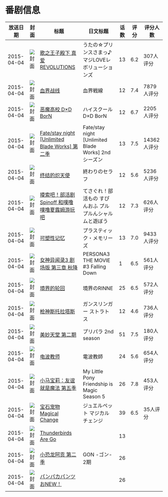 # 番剧信息

|放送日期|封面|标题|日文标题|话数|评分|评分人数|
|---|---|---|---|---|---|---|
|2015-04-04|![封面](https://lain.bgm.tv/pic/cover/c/e4/8e/89488_jGLiI.jpg)|[歌之王子殿下 真爱REVOLUTIONS](https://bangumi.tv/subject/89488)|うたの☆プリンスさまっ♪ マジLOVEレボリューションズ|13|6.2|307人评分|
|2015-04-04|![封面](https://lain.bgm.tv/pic/cover/c/f9/2c/105075_iNy58.jpg)|[血界战线](https://bangumi.tv/subject/105075)|血界戦線|12|7.4|7879人评分|
|2015-04-04|![封面](https://lain.bgm.tv/pic/cover/c/c1/fb/106212_L9l92.jpg)|[恶魔高校 D×D BorN](https://bangumi.tv/subject/106212)|ハイスクールD×D BorN|12|6.7|2205人评分|
|2015-04-04|![封面](https://lain.bgm.tv/pic/cover/c/b2/e7/109386_q20wy.jpg)|[Fate/stay night [Unlimited Blade Works] 第二季](https://bangumi.tv/subject/109386)|Fate/stay night [Unlimited Blade Works] 2ndシーズン|13|7.5|14362人评分|
|2015-04-04|![封面](https://lain.bgm.tv/pic/cover/c/3c/bd/112151_qJg8v.jpg)|[终结的炽天使](https://bangumi.tv/subject/112151)|終わりのセラフ|12|5.6|5236人评分|
|2015-04-04|![封面](https://lain.bgm.tv/pic/cover/c/8b/b3/112838_q00uu.jpg)|[摸索吧！部活剧 Spinoff 和噗噜噗噜夏露姆游玩吧](https://bangumi.tv/subject/112838)|てさぐれ！部活もの すぴんおふ プルプルんシャルムと遊ぼう|12|7.3|626人评分|
|2015-04-04|![封面](https://lain.bgm.tv/pic/cover/c/1d/08/114685_Ege3l.jpg)|[可塑性记忆](https://bangumi.tv/subject/114685)|プラスティック・メモリーズ|13|7.0|9433人评分|
|2015-04-04|![封面](https://lain.bgm.tv/pic/cover/c/da/51/117151_KKaar.jpg)|[女神异闻录3 剧场版 第三章 秋降](https://bangumi.tv/subject/117151)|PERSONA3 THE MOVIE #3 Falling Down|1|6.5|561人评分|
|2015-04-04|![封面](https://lain.bgm.tv/pic/cover/c/7c/2e/117731_I9PEm.jpg)|[境界的轮回](https://bangumi.tv/subject/117731)|境界のRINNE|25|6.5|572人评分|
|2015-04-04|![封面](https://lain.bgm.tv/pic/cover/c/97/b7/119677_azQFQ.jpg)|[枪神斯托拉塔斯](https://bangumi.tv/subject/119677)|ガンスリンガー ストラトス|12|4.6|736人评分|
|2015-04-04|![封面](https://lain.bgm.tv/pic/cover/c/07/72/120186_u0051.jpg)|[美妙天堂 第二期](https://bangumi.tv/subject/120186)|プリパラ 2nd season|51|7.5|180人评分|
|2015-04-04|![封面](https://lain.bgm.tv/pic/cover/c/24/c0/122606_77iwf.jpg)|[电波教师](https://bangumi.tv/subject/122606)|電波教師|24|5.6|654人评分|
|2015-04-04|![封面](https://lain.bgm.tv/pic/cover/c/fa/ca/129224_wKI0P.jpg)|[小马宝莉：友谊就是魔法 第五季](https://bangumi.tv/subject/129224)|My Little Pony Friendship is Magic Season 5|26|7.8|453人评分|
|2015-04-04|![封面](https://lain.bgm.tv/pic/cover/c/c1/f8/129823_66bp4.jpg)|[宝石宠物 Magical Change](https://bangumi.tv/subject/129823)|ジュエルペット マジカルチェンジ|39|6.5|35人评分|
|2015-04-04|![封面](https://lain.bgm.tv/pic/cover/c/9a/32/138194_Xdaq4.jpg)|[Thunderbirds Are Go](https://bangumi.tv/subject/138194)||13|||
|2015-04-04|![封面](https://lain.bgm.tv/pic/cover/c/d7/18/182784_u1916.jpg)|[小恐龙阿贡 第二季](https://bangumi.tv/subject/182784)|GON -ゴン- 2期|26|||
|2015-04-04|![封面](https://lain.bgm.tv/pic/cover/c/26/c0/208318_K0J3y.jpg)|[パンパカパンツ おNEW！](https://bangumi.tv/subject/208318)||26|||

